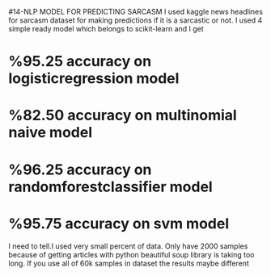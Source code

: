 #14-NLP MODEL FOR PREDICTING SARCASM
I used kaggle news headlines for sarcasm dataset for making predictions if it is a sarcastic or not.
I used 4 simple ready model which belongs to scikit-learn and I get 
# %95.25 accuracy on logisticregression model
# %82.50 accuracy on multinomial naive model
# %96.25 accuracy on randomforestclassifier model
# %95.75 accuracy on svm model 
I need to tell.I used very small percent of data. Only have 2000 samples because of getting articles with python beautiful soup library is taking too long. If you use all of 60k samples in dataset the results maybe different
